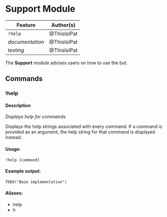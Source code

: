 # Support Module

| Feature         | Author(s)       |
| --------------- |:---------------:|
| `!help`         | @ThisIsIPat     |
| _documentation_ | @ThisIsIPat     |
| _testing_       | @ThisIsIPat     |


The **Support** module advises users on how to use the bot.

## Commands

### !help

#### Description
_Displays help for commands._

Displays the help strings associated with every command.
If a command is provided as an argument, the help string for that command is displayed instead.

#### Usage:
```
!help [command]
```

#### Example output:
```
TODO("Base implementation")
```

#### Aliases:
* help
* h